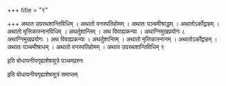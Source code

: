 +++
title = "९"

+++
अथात उग्ररथशान्तिविधिम् । अथातो वनस्पतिहोमम् । अथातः पञ्चमीश्राद्धम् । अथातोऽर्कोद्वाहम् । अथातो मृत्तिकास्नानविधिम् । अथर्तुशान्तिम् । अथ विवाह्यकन्या । अथाग्निमुखप्रयोगः ८  
अथाग्निमुखप्रयोगः । अथ विवाह्यकन्या । अथर्तुशान्तिम् । अथातो मृत्तिकास्नानम् । अथातोऽर्कोद्वाहम् । अथातः पञ्चमीश्राधम् । अथातो वनस्पतिहोमम् । अथात उग्ररथशान्तिविधिम् ९  

इति बोधायनीयगृह्यशेषसूत्रे पञ्चमप्रश्नः 

इति बोधायनीयगृह्यशेषसूत्रं समाप्तम्